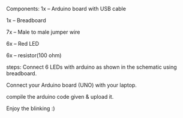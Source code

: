 Components:
1x – Arduino board with USB cable

1x – Breadboard

7x – Male to male jumper wire

6x – Red LED

6x – resistor(100 ohm)

steps:
Connect 6 LEDs with arduino as shown in the schematic using breadboard.

Connect your Arduino board (UNO) with your laptop.

compile the arduino code given & upload it.

Enjoy the blinking :)

